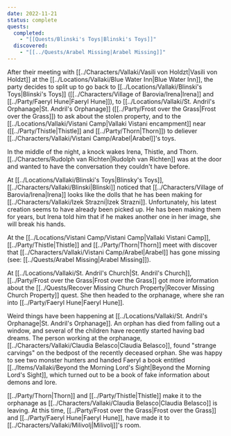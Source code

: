 ```yaml
---
date: 2022-11-21
status: complete
quests:
  completed:
    - "[[Quests/Blinski's Toys|Blinski's Toys]]"
  discovered:
    - "[[../Quests/Arabel Missing|Arabel Missing]]"
---
```


After their meeting with [[../Characters/Vallaki/Vasili von Holdzt|Vasili von Holdzt]] at the [[../Locations/Vallaki/Blue Water Inn|Blue Water Inn]], the party decides to split up to go back to [[../Locations/Vallaki/Blinski's Toys|Blinski's Toys]] ([[../Characters/Village of Barovia/Irena|Irena]] and [[../Party/Faeryl Hune|Faeryl Hune]]), to [[../Locations/Vallaki/St. Andril's Orphanage|St. Andril's Orphanage]] ([[../Party/Frost over the Grass|Frost over the Grass]]) to ask about the stolen property, and to the [[../Locations/Vallaki/Vistani Camp|Vallaki Vistani encampment]] near ([[../Party/Thistle|Thistle]] and [[../Party/Thorn|Thorn]]) to deliever [[../Characters/Vallaki/Vistani Camp/Arabel|Arabel]]'s toys.

In the middle of the night, a knock wakes Irena, Thistle, and Thorn. [[../Characters/Rudolph van Richten|Rudolph van Richten]] was at the door and wanted to have the conversation they couldn't have before.

At [[../Locations/Vallaki/Blinski's Toys|Blinsky's Toys]], [[../Characters/Vallaki/Blinski|Blinski]] noticed that  [[../Characters/Village of Barovia/Irena|Irena]] looks like the dolls that he has been making for [[../Characters/Vallaki/Izek Strazni|Izek Strazni]]. Unfortunately, his latest creation seems to have already been picked up. He has been making them for years, but Irena told him that if he makes another one in her image, she will break his hands.

At the [[../Locations/Vistani Camp/Vistani Camp|Vallaki Vistani Camp]], [[../Party/Thistle|Thistle]] and [[../Party/Thorn|Thorn]] meet with discover that [[../Characters/Vallaki/Vistani Camp/Arabel|Arabel]] has gone missing (see: [[../Quests/Arabel Missing|Arabel Missing]]). 

At [[../Locations/Vallaki/St. Andril's Church|St. Andril's Church]], [[../Party/Frost over the Grass|Frost over the Grass]] got more information about the [[../Quests/Recover Missing Church Property|Recover Missing Church Property]] quest. She then headed to the orphanage, where she ran into [[../Party/Faeryl Hune|Faeryl Hune]].

Weird things have been happening at [[../Locations/Vallaki/St. Andril's Orphanage|St. Andril's Orphanage]]. An orphan has died from falling out a window, and several of the children have recently started having bad dreams. The person working at the orphanage, [[../Characters/Vallaki/Claudia Belasco|Claudia Belasco]], found "strange carvings" on the bedpost of the recently deceased orphan. She was happy to see two  monster hunters and handed Faeryl a book entitled [[../Items/Vallaki/Beyond the Morning Lord's Sight|Beyond the Morning Lord's Sight]], which turned out to be a book of fake information about demons and lore.

[[../Party/Thorn|Thorn]] and [[../Party/Thistle|Thistle]] make it to the orphanage as [[../Characters/Vallaki/Claudia Belasco|Claudia Belasco]] is leaving. At this time, [[../Party/Frost over the Grass|Frost over the Grass]] and [[../Party/Faeryl Hune|Faeryl Hune]], have made it to [[../Characters/Vallaki/Milivolj|Milivolj]]'s room.